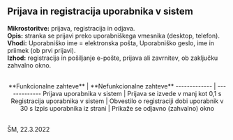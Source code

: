 ## Prijava in registracija uporabnika v sistem ##
**Mikrostoritve:** prijava, registracija in odjava.<br/>
**Opis:** stranka se prijavi preko uporabniškega vmesnika (desktop, telefon).<br/>
**Vhodi:** Uporabniško ime = elektronska pošta, Uporabniško geslo, ime in priimek (ob prvi prijavi).<br/>
**Izhod:** registracija in pošiljanje e-pošte, prijava ali zavrnitev, ob zaključku zahvalno okno.<br/><br/>

<p align="center">
**Funkcionalne zahteve**  | **Nefunkcionalne zahteve**
------------- | -------------
Prijava uporabnika v sistem  |  Prijava se izvede v manj kot 0,1 s
Registracija uporabnika v sistem  |  Obvestilo o registraciji dobi uporabnik v 30 s
Izpis uporabnika iz strani  | Prikaže se odjavno (zahvalno) okno
</p>

<br/>
ŠM, 22.3.2022
